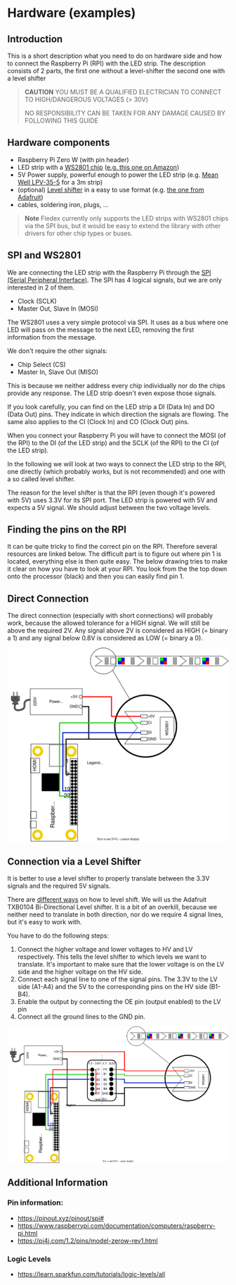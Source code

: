 <!--
Copyright 2023, Matthias Reik <fledex@reik.org>

SPDX-License-Identifier: Apache-2.0
-->

# Hardware (examples)
## Introduction
This is a short description what you need to do on hardware side and how
to connect the Raspberry Pi (RPI) with the LED strip.
The description consists of 2 parts, the first one without a level-shifter
the second one with a level shifter


> **CAUTION**
> YOU MUST BE A QUALIFIED ELECTRICIAN TO CONNECT TO HIGH/DANGEROUS VOLTAGES (> 30V)
> 
> NO RESPONSIBILITY CAN BE TAKEN FOR ANY DAMAGE CAUSED BY FOLLOWING THIS GUIDE

## Hardware components
* Raspberry Pi Zero W (with pin header)
* LED strip with a [WS2801 chip](https://cdn-shop.adafruit.com/datasheets/WS2801.pdf) ([e.g. this one on Amazon](https://amzn.eu/d/cPdgigY))
* 5V Power supply, powerful enough to power the LED strip (e.g. [Mean Well LPV-35-5](https://www.meanwell.com/webapp/product/search.aspx?prod=LPV-35) for a 3m strip)
* (optional) [Level shifter](https://www.ti.com/product/TXB0104?qgpn=txb0104) in a easy to use format (e.g. [the one from Adafruit](https://www.adafruit.com/product/1875))
* cables, soldering iron, plugs, ...

> **Note**
> Fledex currently only supports the LED strips with WS2801 chips via the SPI bus, but it
> would be easy to extend the library with other drivers for other chip types or buses.

## SPI and WS2801 
We are connecting the LED strip with the Raspberry Pi through the [SPI (Serial Peripheral Interface)](https://en.wikipedia.org/wiki/Serial_Peripheral_Interface). The SPI has 4 logical signals, but we are only interested in 2 of them.

* Clock (SCLK)
* Master Out, Slave In (MOSI)

The WS2801 uses a very simple protocol via SPI. It uses as a bus where one LED will pass on the message to the next LED, removing the first information from the message. 

We don't require the other signals:

* Chip Select (CS)
* Master In, Slave Out (MISO)  

This is because we neither address every chip individually nor do the chips provide any response. The LED strip doesn't even expose those signals.

If you look carefully, you can find on the LED strip a DI (Data In) and DO (Data Out) pins. They indicate in which direction the signals are flowing. The same also applies to the CI (Clock In) and CO (Clock Out) pins. 

When you connect your Raspberry Pi you will have to connect the MOSI (of the RPI) to the DI (of the LED strip) and the SCLK (of the RPI) to the CI (of the LED strip).

In the following we will look at two ways to connect the LED strip to the RPI, one directly (which probably works, but is not recommended) and one with a so called level shifter.

The reason for the level shifter is that the RPI (even though it's powered with 5V) uses 3.3V for its SPI port. The LED strip is powered with 5V and expects a 5V signal. We should adjust between the two voltage levels.

## Finding the pins on the RPI

It can be quite tricky to find the correct pin on the RPI. Therefore several resources are linked below. The difficult part is to figure out where pin 1 is located, everything else is then quite easy.
The below drawing tries to make it clear on how you have to look at your RPI. You look from the the top down onto the processor (black) and then you can easily find pin 1.

## Direct Connection

The direct connection (especially with short connections) will probably work, because the allowed tolerance for a HIGH signal. We will still be above the required 2V. Any signal above 2V is considered as HIGH (= binary a 1) and any signal below 0.8V is considered as LOW (= binary a 0). 

![direct connection](assets/hardware.drawio.svg "Direct connection")

## Connection via a Level Shifter
It is better to use a level shifter to properly translate between the 3.3V signals and the required 5V signals.

There are [different ways](https://electronics.stackexchange.com/questions/82104/single-transistor-level-up-shifter/82112#82112) on how to level shift. We will us the Adafruit TXB0104 Bi-Directional Level shifter. It is a bit of an overkill, because we neither need to translate in both direction, nor do we require 4 signal lines, but it's easy to work with.

You have to do the following steps:

1. Connect the higher voltage and lower voltages to HV and LV respectively. This tells the level shifter to which levels we want to translate. It's important to make sure that the lower voltage is on the LV side and the higher voltage on the HV side.
2. Connect each signal line to one of the signal pins. The 3.3V to the LV side (A1-A4) and the 5V to the corresponding pins on the HV side (B1-B4).
3. Enable the output by connecting the OE pin (output enabled) to the LV pin
4. Connect all the ground lines to the GND pin.

![Connection with Level shifter](assets/hardware-Page-2.drawio.svg)

## Additional Information
### Pin information:
* https://pinout.xyz/pinout/spi# 
* https://www.raspberrypi.com/documentation/computers/raspberry-pi.html
* https://pi4j.com/1.2/pins/model-zerow-rev1.html

### Logic Levels
* https://learn.sparkfun.com/tutorials/logic-levels/all

